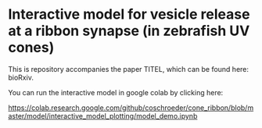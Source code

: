 # Interactive model for vesicle release at a ribbon synapse (in zebrafish UV cones)

This is repository accompanies the paper TITEL, which can be found here: bioRxiv.

You can run the interactive model in google colab by clicking here:

https://colab.research.google.com/github/coschroeder/cone_ribbon/blob/master/model/interactive_model_plotting/model_demo.ipynb

